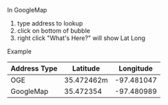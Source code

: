 In GoogleMap

1) type address to lookup
2) click on bottom of bubble
3) right click "What's Here?" will show Lat Long

Example

Address Type | Latitude | Longitude
-------------|----------|-----------
OGE | 35.472462m | -97.481047
GoogleMap | 35.472354 | -97.480989
